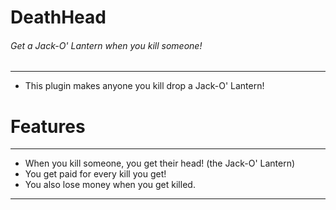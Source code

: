 # DeathHead
###### Get a Jack-O' Lantern when you kill someone!
--------------------------------------------------------------------------
- This plugin makes anyone you kill drop a Jack-O' Lantern!<br> 
# Features
--------------------------------------------------------------------------
- When you kill someone, you get their head! (the Jack-O' Lantern)
- You get paid for every kill you get!
- You also lose money when you get killed.
--------------------------------------------------------------------------

